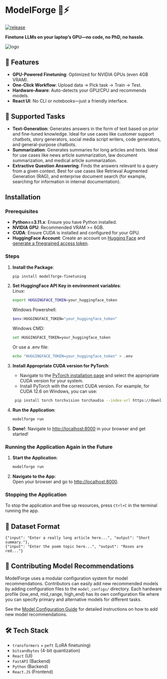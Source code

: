 # ModelForge 🔧⚡

[![release](https://github.com/RETR0-OS/ModelForge/actions/workflows/workflow.yaml/badge.svg)](https://github.com/RETR0-OS/ModelForge/actions/workflows/workflow.yaml)

**Finetune LLMs on your laptop’s GPU—no code, no PhD, no hassle.**  

![logo](https://github.com/user-attachments/assets/12b3545d-0e8b-4460-9291-d0786c9cb0fa)


## 🚀 **Features**  
- **GPU-Powered Finetuning**: Optimized for NVIDIA GPUs (even 4GB VRAM).  
- **One-Click Workflow**: Upload data → Pick task → Train → Test.  
- **Hardware-Aware**: Auto-detects your GPU/CPU and recommends models.  
- **React UI**: No CLI or notebooks—just a friendly interface.  

## 📖 Supported Tasks
- **Text-Generation**: Generates answers in the form of text based on prior and fine-tuned knowledge. Ideal for use cases like customer support chatbots, story generators, social media script writers, code generators, and general-purpose chatbots.
- **Summarization**: Generates summaries for long articles and texts. Ideal for use cases like news article summarization, law document summarization, and medical article summarization.
- **Extractive Question Answering**: Finds the answers relevant to a query from a given context. Best for use cases like Retrieval Augmented Generation (RAG), and enterprise document search (for example, searching for information in internal documentation).

## Installation
### Prerequisites
- **Python==3.11.x**: Ensure you have Python installed.
- **NVIDIA GPU**: Recommended VRAM >= 6GB.
- **CUDA**: Ensure CUDA is installed and configured for your GPU.
- **HuggingFace Account**: Create an account on [Hugging Face](https://huggingface.co/) and [generate a finegrained access token](https://huggingface.co/settings/tokens).

### Steps
1. **Install the Package**:  
   ```bash
   pip install modelforge-finetuning
   ```

2. **Set HuggingFace API Key in environment variables**:<br>
   Linux:
   ```bash
   export HUGGINGFACE_TOKEN=your_huggingface_token
   ```
   Windows Powershell:
   ```bash
   $env:HUGGINGFACE_TOKEN="your_huggingface_token"
   ```
   Windows CMD:
   ```bash
   set HUGGINGFACE_TOKEN=your_huggingface_token
   ```
   Or use a .env file:
    ```bash
    echo "HUGGINGFACE_TOKEN=your_huggingface_token" > .env
    ```

3. **Install Appropriate CUDA version for PyTorch**:
   -  Navigate to the [PyTorch installation page](https://pytorch.org/get-started/locally/) and select the appropriate CUDA version for your system.
   - Install PyTorch with the correct CUDA version. For example, for CUDA 12.6 on Windows, you can use:
   ```bash
    pip install torch torchvision torchaudio --index-url https://download.pytorch.org/whl/cu126
    ```

4. **Run the Application**:
   ```bash
   modelforge run
   ```

5. **Done!**:
   Navigate to [http://localhost:8000](http://localhost:8000) in your browser and get started!

### **Running the Application Again in the Future**
1. **Start the Application**:
   ```bash
   modelforge run
   ```
2. **Navigate to the App**:  
   Open your browser and go to [http://localhost:8000](http://localhost:8000).

### **Stopping the Application**
To stop the application and free up resources, press `Ctrl+C` in the terminal running the app.

## 📂 **Dataset Format**  
```jsonl
{"input": "Enter a really long article here...", "output": "Short summary."},
{"input": "Enter the poem topic here...", "output": "Roses are red..."}
```

## 🤝 **Contributing Model Recommendations**
ModelForge uses a modular configuration system for model recommendations. Contributors can easily add new recommended models by adding configuration files to the `model_configs/` directory. Each hardware profile (low_end, mid_range, high_end) has its own configuration file where you can specify primary and alternative models for different tasks.

See the [Model Configuration Guide](ModelForge/model_configs/README.md) for detailed instructions on how to add new model recommendations.

## 🛠 **Tech Stack**  
- `transformers` + `peft` (LoRA finetuning)  
- `bitsandbytes` (4-bit quantization)  
- `React` (UI)   
- `FastAPI` (Backend)
- `Python` (Backend)
- `React.JS` (Frontend)
